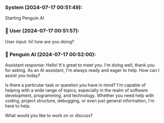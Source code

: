 ### System (2024-07-17 00:51:49):
Starting Penguin AI

### 👤 User (2024-07-17 00:51:57):
User input: hi! how are you doing?

### 🐧 Penguin AI (2024-07-17 00:52:00):
Assistant response: Hello! It's great to meet you. I'm doing well, thank you for asking. As an AI assistant, I'm always ready and eager to help. How can I assist you today? 

Is there a particular task or question you have in mind? I'm capable of helping with a wide range of topics, especially in the realm of software development, programming, and technology. Whether you need help with coding, project structure, debugging, or even just general information, I'm here to help. 

What would you like to work on or discuss?

